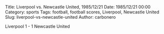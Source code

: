 Title: Liverpool vs. Newcastle United, 1985/12/21
Date: 1985/12/21 00:00
Category: sports
Tags: football, football scores, Liverpool, Newcastle United
Slug: liverpool-vs-newcastle-united
Author: carbonero


Liverpool 1 - 1 Newcastle United
